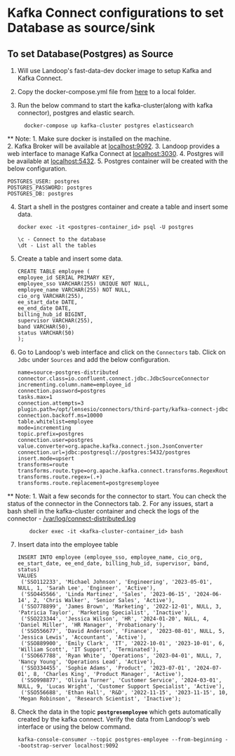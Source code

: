 # Kafka Connect configurations to set Database as source/sink

## To set Database(Postgres) as Source
1. Will use Landoop's fast-data-dev docker image to setup Kafka and Kafka Connect.
2. Copy the docker-compose.yml file from [here]() to a local folder.
3. Run the below command to start the kafka-cluster(along with kafka connector), postgres and elastic search.
        
         docker-compose up kafka-cluster postgres elasticsearch

** Note:  1. Make sure docker is installed on the machine.                                                   
          2. Kafka Broker will be available at [localhost:9092](localhost:9092).
          3. Landoop provides a web interface to manage Kafka Connect at [localhost:3030](localhost:3030).
          4. Postgres will be available at [localhost:5432](localhost:5432).
          5. Postgres container will be created with the below configuration.          
                
    POSTGRES_USER: postgres
    POSTGRES_PASSWORD: postgres
    POSTGRES_DB: postgres

4. Start a shell in the postgres container and create a table and insert some data.

       docker exec -it <postgres-container_id> psql -U postgres

       \c - Connect to the database
       \dt - List all the tables

5. Create a table and insert some data.

       CREATE TABLE employee (
       employee_id SERIAL PRIMARY KEY,
       employee_sso VARCHAR(255) UNIQUE NOT NULL,
       employee_name VARCHAR(255) NOT NULL,
       cio_org VARCHAR(255),
       ee_start_date DATE,
       ee_end_date DATE,
       billing_hub_id BIGINT,
       supervisor VARCHAR(255),
       band VARCHAR(50),
       status VARCHAR(50)
       );
          
6. Go to Landoop's web interface and click on the `Connectors` tab. Click on `Jdbc` under `Sources` and add the below configuration.

       name=source-postgres-distributed
       connector.class=io.confluent.connect.jdbc.JdbcSourceConnector
       incrementing.column.name=employee_id
       connection.password=postgres
       tasks.max=1
       connection.attempts=3
       plugin.path=/opt/lensesio/connectors/third-party/kafka-connect-jdbc
       connection.backoff.ms=10000
       table.whitelist=employee
       mode=incrementing
       topic.prefix=postgres
       connection.user=postgres
       value.converter=org.apache.kafka.connect.json.JsonConverter
       connection.url=jdbc:postgresql://postgres:5432/postgres
       insert.mode=upsert
       transforms=route
       transforms.route.type=org.apache.kafka.connect.transforms.RegexRouter
       transforms.route.regex=(.+)
       transforms.route.replacement=postgresemployee

** Note: 1. Wait a few seconds for the connector to start. You can check the status of the connector in the Connectors tab.
         2. For any issues, start a bash shell in the kafka-cluster container and check the logs of the connector - [/var/log/connect-distributed.log](/)
                  
           docker exec -it <kafka-cluster-container_id> bash

7. Insert data into the employee table 
    
       INSERT INTO employee (employee_sso, employee_name, cio_org, ee_start_date, ee_end_date, billing_hub_id, supervisor, band, status)
       VALUES
        ('SSO112233', 'Michael Johnson', 'Engineering', '2023-05-01', NULL, 1, 'Sarah Lee', 'Engineer', 'Active'),
        ('SSO445566', 'Linda Martinez', 'Sales', '2023-06-15', '2024-06-14', 2, 'Chris Walker', 'Senior Sales', 'Active'),
        ('SSO778899', 'James Brown', 'Marketing', '2022-12-01', NULL, 3, 'Patricia Taylor', 'Marketing Specialist', 'Inactive'),
        ('SSO223344', 'Jessica Wilson', 'HR', '2024-01-20', NULL, 4, 'Daniel Miller', 'HR Manager', 'Probationary'),
        ('SSO556677', 'David Anderson', 'Finance', '2023-08-01', NULL, 5, 'Jessica Lewis', 'Accountant', 'Active'),
        ('SSO889900', 'Emily Clark', 'IT', '2022-10-01', '2023-10-01', 6, 'William Scott', 'IT Support', 'Terminated'),
        ('SSO667788', 'Ryan White', 'Operations', '2023-04-01', NULL, 7, 'Nancy Young', 'Operations Lead', 'Active'),
        ('SSO334455', 'Sophie Adams', 'Product', '2023-07-01', '2024-07-01', 8, 'Charles King', 'Product Manager', 'Active'),
        ('SSO998877', 'Olivia Turner', 'Customer Service', '2024-03-01', NULL, 9, 'Lucas Wright', 'Customer Support Specialist', 'Active'),
        ('SSO556688', 'Ethan Hall', 'R&D', '2022-11-15', '2023-11-15', 10, 'Megan Robinson', 'Research Scientist', 'Inactive');


    
12. Check the data in the topic **`postgresemployee`** which gets automatically created by the kafka connect. Verify the data from Landoop's web interface or using the below command.

        kafka-console-consumer --topic postgres-employee --from-beginning --bootstrap-server localhost:9092



